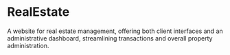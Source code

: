 # RealEstate
A website for real estate management, offering both client interfaces and an administrative dashboard, streamlining transactions and overall property administration.
